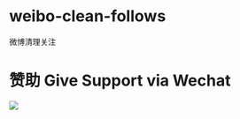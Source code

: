 # weibo-clean-follows
微博清理关注

# 赞助 Give Support via Wechat
<img src="https://greasyfork.org/system/screenshots/screenshots/000/020/730/thumb/%E8%B5%9E%E8%B5%8F%E7%A0%81.png">
